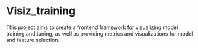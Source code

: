 # Visiz_training
This project aims to create a frontend framework for visualizing model training and tuning, as well as providing metrics and visualizations for model and feature selection.
